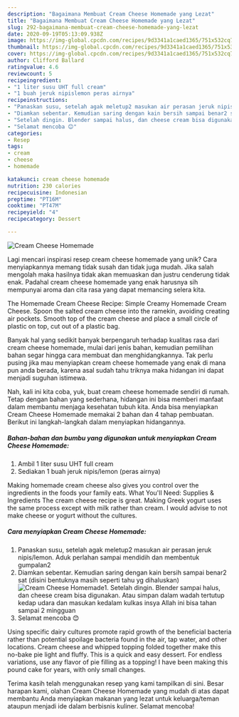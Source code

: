 ```yaml
---
description: "Bagaimana Membuat Cream Cheese Homemade yang Lezat"
title: "Bagaimana Membuat Cream Cheese Homemade yang Lezat"
slug: 292-bagaimana-membuat-cream-cheese-homemade-yang-lezat
date: 2020-09-19T05:13:09.938Z
image: https://img-global.cpcdn.com/recipes/9d3341a1caed1365/751x532cq70/cream-cheese-homemade-foto-resep-utama.jpg
thumbnail: https://img-global.cpcdn.com/recipes/9d3341a1caed1365/751x532cq70/cream-cheese-homemade-foto-resep-utama.jpg
cover: https://img-global.cpcdn.com/recipes/9d3341a1caed1365/751x532cq70/cream-cheese-homemade-foto-resep-utama.jpg
author: Clifford Ballard
ratingvalue: 4.6
reviewcount: 5
recipeingredient:
- "1 liter susu UHT full cream"
- "1 buah jeruk nipislemon peras airnya"
recipeinstructions:
- "Panaskan susu, setelah agak meletup2 masukan air perasan jeruk nipis/lemon. Aduk perlahan sampai mendidih dan membentuk gumpalan2"
- "Diamkan sebentar. Kemudian saring dengan kain bersih sampai benar2 sat (disini bentuknya masih seperti tahu yg dihaluskan)"
- "Setelah dingin. Blender sampai halus, dan cheese cream bisa digunakan. Atau simpan dalam wadah tertutup kedap udara dan masukan kedalam kulkas insya Allah ini bisa tahan sampai 2 mingguan"
- "Selamat mencoba 😊"
categories:
- Resep
tags:
- cream
- cheese
- homemade

katakunci: cream cheese homemade 
nutrition: 230 calories
recipecuisine: Indonesian
preptime: "PT16M"
cooktime: "PT47M"
recipeyield: "4"
recipecategory: Dessert

---
```



![Cream Cheese Homemade](https://img-global.cpcdn.com/recipes/9d3341a1caed1365/751x532cq70/cream-cheese-homemade-foto-resep-utama.jpg)

Lagi mencari inspirasi resep cream cheese homemade yang unik? Cara menyiapkannya memang tidak susah dan tidak juga mudah. Jika salah mengolah maka hasilnya tidak akan memuaskan dan justru cenderung tidak enak. Padahal cream cheese homemade yang enak harusnya sih mempunyai aroma dan cita rasa yang dapat memancing selera kita.

The Homemade Cream Cheese Recipe: Simple Creamy Homemade Cream Cheese. Spoon the salted cream cheese into the ramekin, avoiding creating air pockets. Smooth top of the cream cheese and place a small circle of plastic on top, cut out of a plastic bag.

Banyak hal yang sedikit banyak berpengaruh terhadap kualitas rasa dari cream cheese homemade, mulai dari jenis bahan, kemudian pemilihan bahan segar hingga cara membuat dan menghidangkannya. Tak perlu pusing jika mau menyiapkan cream cheese homemade yang enak di mana pun anda berada, karena asal sudah tahu triknya maka hidangan ini dapat menjadi suguhan istimewa.


Nah, kali ini kita coba, yuk, buat cream cheese homemade sendiri di rumah. Tetap dengan bahan yang sederhana, hidangan ini bisa memberi manfaat dalam membantu menjaga kesehatan tubuh kita. Anda bisa menyiapkan Cream Cheese Homemade memakai 2 bahan dan 4 tahap pembuatan. Berikut ini langkah-langkah dalam menyiapkan hidangannya.

<!--inarticleads1-->

##### Bahan-bahan dan bumbu yang digunakan untuk menyiapkan Cream Cheese Homemade:

1. Ambil 1 liter susu UHT full cream
1. Sediakan 1 buah jeruk nipis/lemon (peras airnya)


Making homemade cream cheese also gives you control over the ingredients in the foods your family eats. What You&#39;ll Need: Supplies &amp; Ingredients The cream cheese recipe is great. Making Greek yogurt uses the same process except with milk rather than cream. I would advise to not make cheese or yogurt without the cultures. 

<!--inarticleads2-->

##### Cara menyiapkan Cream Cheese Homemade:

1. Panaskan susu, setelah agak meletup2 masukan air perasan jeruk nipis/lemon. Aduk perlahan sampai mendidih dan membentuk gumpalan2
1. Diamkan sebentar. Kemudian saring dengan kain bersih sampai benar2 sat (disini bentuknya masih seperti tahu yg dihaluskan)
<img src="//assets-global.cpcdn.com/assets/icons/button_play-2c75c40dde080a61004c1f40b05d8f140eaff45d7e9e6481dc71c63d2e7c4909.png" alt="Cream Cheese Homemade">1. Setelah dingin. Blender sampai halus, dan cheese cream bisa digunakan. Atau simpan dalam wadah tertutup kedap udara dan masukan kedalam kulkas insya Allah ini bisa tahan sampai 2 mingguan
1. Selamat mencoba 😊


Using specific dairy cultures promote rapid growth of the beneficial bacteria rather than potential spoilage bacteria found in the air, tap water, and other locations. Cream cheese and whipped topping folded together make this no-bake pie light and fluffy. This is a quick and easy dessert. For endless variations, use any flavor of pie filling as a topping! I have been making this pound cake for years, with only small changes. 

Terima kasih telah menggunakan resep yang kami tampilkan di sini. Besar harapan kami, olahan Cream Cheese Homemade yang mudah di atas dapat membantu Anda menyiapkan makanan yang lezat untuk keluarga/teman ataupun menjadi ide dalam berbisnis kuliner. Selamat mencoba!
